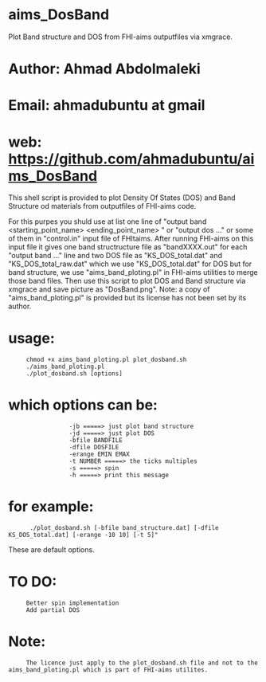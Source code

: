 # aims_DosBand
Plot Band structure and DOS from FHI-aims outputfiles via xmgrace.


#  Author: Ahmad Abdolmaleki                                                                      
#  Email: ahmadubuntu at gmail
#  web: https://github.com/ahmadubuntu/aims_DosBand 


This shell script is provided to plot Density Of States (DOS) and Band Structure od materials from outputfiles of FHI-aims code.

For this purpes you shuld use at list one line of "output band <start> <end> <npoints> <starting_point_name> <ending_point_name> " or "output dos ..." or some of them in "control.in" input file of FHItaims. After running FHI-aims on this input file it gives one band structructure file as "bandXXXX.out" for each "output band ..." line and two DOS file as "KS_DOS_total.dat" and "KS_DOS_total_raw.dat" which we use "KS_DOS_total.dat" for DOS but for band structure, we use "aims_band_ploting.pl" in FHI-aims utilities to merge those band files. Then use this script to plot DOS and Band structure via xmgrace and save picture as "DosBand.png". 
Note: a copy of "aims_band_ploting.pl" is provided but its license has not been set by its author.

#  usage:
         chmod +x aims_band_ploting.pl plot_dosband.sh
         ./aims_band_ploting.pl
         ./plot_dosband.sh [options]
#  which options can be:
                     -jb =====> just plot band structure
                     -jd =====> just plot DOS
                     -bfile BANDFILE
                     -dfile DOSFILE
                     -erange EMIN EMAX
                     -t NUMBER =====> the ticks multiples
                     -s =====> spin
                     -h =====> print this message
#  for example:
          ./plot_dosband.sh [-bfile band_structure.dat] [-dfile KS_DOS_total.dat] [-erange -10 10] [-t 5]" 
These are default options.

# TO DO:
         Better spin implementation
         Add partial DOS
         
# Note:
         The licence just apply to the plot_dosband.sh file and not to the aims_band_ploting.pl which is part of FHI-aims utilites.
